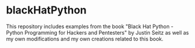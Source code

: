 # blackHatPython
This repository includes examples from the book "Black Hat Python - Python Programming for Hackers and Pentesters"
by Justin Seitz as well as my own modifications and my own creations related to this book. 
